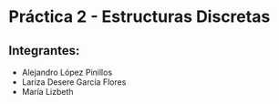 # Práctica 2 - Estructuras Discretas

## Integrantes:
- Alejandro López Pinillos  
- Lariza Desere García Flores  
- María Lizbeth  
